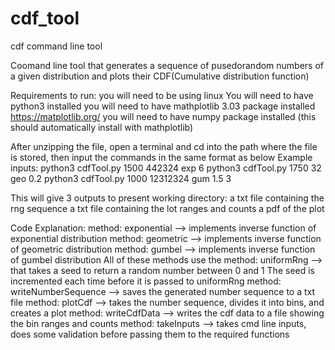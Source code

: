 # cdf_tool
cdf command line tool


Coomand line tool that generates a sequence of pusedorandom numbers of a given distribution and plots their CDF(Cumulative distribution function)

Requirements to run:
you will need to be using linux
You will need to have python3 installed
you will need to have mathplotlib 3.03 package installed https://matplotlib.org/
you will need to have numpy package installed (this should automatically install with mathplotlib)

After unzipping the file, open a terminal and cd into the path where the file is stored, then input the commands in the same format as below
Example inputs:
python3 cdfTool.py 1500 442324 exp 6
python3 cdfTool.py 1750 32 geo 0.2
python3 cdfTool.py 1000 12312324 gum 1.5 3

This will give 3 outputs to present working directory:
a txt file containing the rng sequence
a txt file containing the lot ranges and counts
a pdf of the plot


Code Explanation:
method: exponential --> implements inverse function of exponential distribution
method: geometric --> implements inverse function of geometric distribution
method: gumbel --> implements inverse function of gumbel distribution
All of these methods use the method: uniformRng --> that takes a seed to return a random number between 0 and 1
The seed is incremented each time before it is passed to uniformRng
method: writeNumberSequence --> saves the generated number sequence to a txt file
method: plotCdf --> takes the number sequence, divides it into bins, and creates a plot
method: writeCdfData --> writes the cdf data to a file showing the bin ranges and counts
method: takeInputs --> takes cmd line inputs, does some validation before passing them to the required functions
